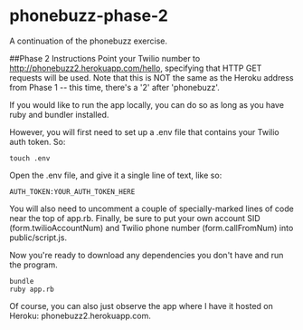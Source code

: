 phonebuzz-phase-2
=================

A continuation of the phonebuzz exercise.

##Phase 2 Instructions
Point your Twilio number to http://phonebuzz2.herokuapp.com/hello, specifying that HTTP GET requests will be used. Note that this is NOT the same as the Heroku address from Phase 1 -- this time, there's a '2' after 'phonebuzz'.

If you would like to run the app locally, you can do so as long as you have ruby and bundler installed.

However, you will first need to set up a .env file that contains your Twilio auth token. So:
```
touch .env
```
Open the .env file, and give it a single line of text, like so:
```
AUTH_TOKEN:YOUR_AUTH_TOKEN_HERE
```
You will also need to uncomment a couple of specially-marked lines of code near the top of app.rb. Finally, be sure to put your own account SID (form.twilioAccountNum) and Twilio phone number (form.callFromNum) into public/script.js.

Now you're ready to download any dependencies you don't have and run the program.
```
bundle
ruby app.rb
```

Of course, you can also just observe the app where I have it hosted on Heroku: phonebuzz2.herokuapp.com.